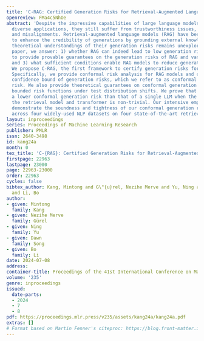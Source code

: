 ```yaml
---
title: 'C-RAG: Certified Generation Risks for Retrieval-Augmented Language Models'
openreview: FMa4c5NhOe
abstract: 'Despite the impressive capabilities of large language models (LLMs) across
  diverse applications, they still suffer from trustworthiness issues, such as hallucinations
  and misalignments. Retrieval-augmented language models (RAG) have been proposed
  to enhance the credibility of generations by grounding external knowledge, but the
  theoretical understandings of their generation risks remains unexplored. In this
  paper, we answer: 1) whether RAG can indeed lead to low generation risks, 2) how
  to provide provable guarantees on the generation risks of RAG and vanilla LLMs,
  and 3) what sufficient conditions enable RAG models to reduce generation risks.
  We propose C-RAG, the first framework to certify generation risks for RAG models.
  Specifically, we provide conformal risk analysis for RAG models and certify an upper
  confidence bound of generation risks, which we refer to as conformal generation
  risk. We also provide theoretical guarantees on conformal generation risks for general
  bounded risk functions under test distribution shifts. We prove that RAG achieves
  a lower conformal generation risk than that of a single LLM when the quality of
  the retrieval model and transformer is non-trivial. Our intensive empirical results
  demonstrate the soundness and tightness of our conformal generation risk guarantees
  across four widely-used NLP datasets on four state-of-the-art retrieval models.'
layout: inproceedings
series: Proceedings of Machine Learning Research
publisher: PMLR
issn: 2640-3498
id: kang24a
month: 0
tex_title: 'C-{RAG}: Certified Generation Risks for Retrieval-Augmented Language Models'
firstpage: 22963
lastpage: 23000
page: 22963-23000
order: 22963
cycles: false
bibtex_author: Kang, Mintong and G\"{u}rel, Nezihe Merve and Yu, Ning and Song, Dawn
  and Li, Bo
author:
- given: Mintong
  family: Kang
- given: Nezihe Merve
  family: Gürel
- given: Ning
  family: Yu
- given: Dawn
  family: Song
- given: Bo
  family: Li
date: 2024-07-08
address:
container-title: Proceedings of the 41st International Conference on Machine Learning
volume: '235'
genre: inproceedings
issued:
  date-parts:
  - 2024
  - 7
  - 8
pdf: https://proceedings.mlr.press/v235/assets/kang24a/kang24a.pdf
extras: []
# Format based on Martin Fenner's citeproc: https://blog.front-matter.io/posts/citeproc-yaml-for-bibliographies/
---
```

